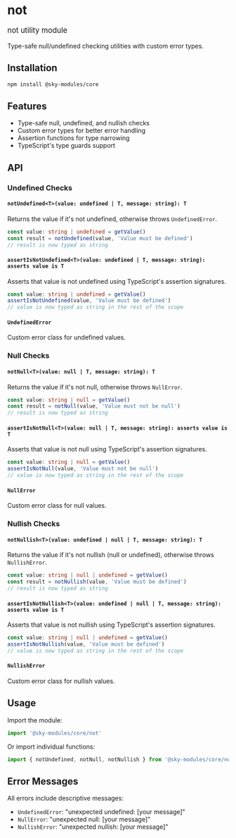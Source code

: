 # not

<div class="sky-gradient-text" style="font-size: 1.2em; margin: 1em 0;">
  not utility module
</div>

Type-safe null/undefined checking utilities with custom error types.


## Installation

```bash
npm install @sky-modules/core
```

## Features

- Type-safe null, undefined, and nullish checks
- Custom error types for better error handling
- Assertion functions for type narrowing
- TypeScript's type guards support

## API

### Undefined Checks

#### `notUndefined<T>(value: undefined | T, message: string): T`

Returns the value if it's not undefined, otherwise throws `UndefinedError`.

```typescript
const value: string | undefined = getValue()
const result = notUndefined(value, 'Value must be defined')
// result is now typed as string
```

#### `assertIsNotUndefined<T>(value: undefined | T, message: string): asserts value is T`

Asserts that value is not undefined using TypeScript's assertion signatures.

```typescript
const value: string | undefined = getValue()
assertIsNotUndefined(value, 'Value must be defined')
// value is now typed as string in the rest of the scope
```

#### `UndefinedError`

Custom error class for undefined values.

### Null Checks

#### `notNull<T>(value: null | T, message: string): T`

Returns the value if it's not null, otherwise throws `NullError`.

```typescript
const value: string | null = getValue()
const result = notNull(value, 'Value must not be null')
// result is now typed as string
```

#### `assertIsNotNull<T>(value: null | T, message: string): asserts value is T`

Asserts that value is not null using TypeScript's assertion signatures.

```typescript
const value: string | null = getValue()
assertIsNotNull(value, 'Value must not be null')
// value is now typed as string in the rest of the scope
```

#### `NullError`

Custom error class for null values.

### Nullish Checks

#### `notNullish<T>(value: undefined | null | T, message: string): T`

Returns the value if it's not nullish (null or undefined), otherwise throws `NullishError`.

```typescript
const value: string | null | undefined = getValue()
const result = notNullish(value, 'Value must be defined')
// result is now typed as string
```

#### `assertIsNotNullish<T>(value: undefined | null | T, message: string): asserts value is T`

Asserts that value is not nullish using TypeScript's assertion signatures.

```typescript
const value: string | null | undefined = getValue()
assertIsNotNullish(value, 'Value must be defined')
// value is now typed as string in the rest of the scope
```

#### `NullishError`

Custom error class for nullish values.

## Usage

Import the module:

```typescript
import '@sky-modules/core/not'
```

Or import individual functions:

```typescript
import { notUndefined, notNull, notNullish } from '@sky-modules/core/not'
```

## Error Messages

All errors include descriptive messages:

- `UndefinedError`: "unexpected undefined: [your message]"
- `NullError`: "unexpected null: [your message]"
- `NullishError`: "unexpected nullish: [your message]"
